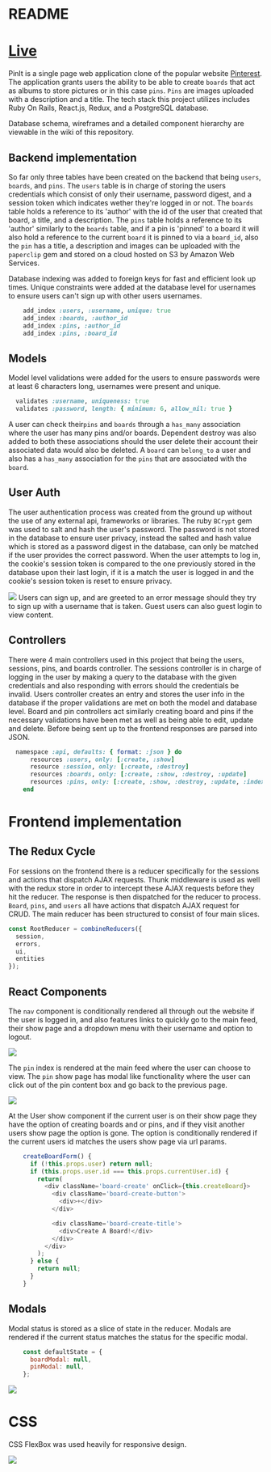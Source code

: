 # README

# [Live](http://aa-pinit.herokuapp.com/)

PinIt is a single page web application clone of the popular website [Pinterest](www.pinterest.com). The application grants users the ability to be able to create `boards` that act as albums to store pictures or in this case `pins`. `Pins` are images uploaded with a description and a title. The tech stack this project utilizes includes Ruby On Rails, React.js, Redux, and a PostgreSQL database.

Database schema, wireframes and a detailed component hierarchy are viewable in the wiki of this repository.

## Backend implementation

So far only three tables have been created on the backend that being `users`, `boards`, and `pins`. The `users` table is in charge of storing the users credentials which consist of only their username, password digest, and a session token which indicates wether they're logged in or not. The `boards` table holds a reference to its 'author' with the id of the user that created that board, a title, and a description. The `pins` table holds a reference to its 'author' similarly to the `boards` table, and if a pin is 'pinned' to a board it will also hold a reference to the current `board` it is pinned to via a `board_id`, also the `pin` has a title, a description and images can be uploaded with the `paperclip` gem and stored on a cloud hosted on S3 by Amazon Web Services.

Database indexing was added to foreign keys for fast and efficient look up times. Unique constraints were added at the database level for usernames to ensure users can't sign up with other users usernames.

```ruby
    add_index :users, :username, unique: true
    add_index :boards, :author_id
    add_index :pins, :author_id
    add_index :pins, :board_id  
```
## Models

Model level validations were added for the users to ensure passwords were at least 6 characters long, usernames were present and unique.
```ruby
  validates :username, uniqueness: true
  validates :password, length: { minimum: 6, allow_nil: true }
```
A user can check their`pins` and `boards` through a `has_many` association where the user has many pins and/or boards. Dependent destroy was also added to both these associations should the user delete their account their associated data would also be deleted. A `board` can `belong_to` a user and also has a `has_many` association for the `pins` that are associated with the `board`.

## User Auth
The user authentication process was created from the ground up without the use of any external api, frameworks or libraries. The ruby `BCrypt` gem was used to salt and hash the user's password. The password is not stored in the database to ensure user privacy, instead the salted and hash value which is stored as a password digest in the database, can only be matched if the user provides the correct password. When the user attempts to log in, the cookie's session token is compared to the one previously stored in the database upon their last login, if it is a match the user is logged in and the cookie's session token is reset to ensure privacy.

![](https://media.giphy.com/media/26ndGwmQvq6yEnbjO/giphy.gif)
Users can sign up, and are greeted to an error message should they try to sign up with a username that is taken. Guest users can also guest login to view content.

## Controllers

There were 4 main controllers used in this project that being the users, sessions, pins, and boards controller. The sessions controller is in charge of logging in the user by making a query to the database with the given credentials and also responding with errors should the credentials be invalid. Users controller creates an entry and stores the user info in the database if the proper validations are met on both the model and database level. Board and pin controllers act similarly creating board and pins if the necessary validations have been met as well as being able to edit, update and delete. Before being sent up to the frontend responses are parsed into JSON.

```ruby
  namespace :api, defaults: { format: :json } do
      resources :users, only: [:create, :show]
      resource :session, only: [:create, :destroy]
      resources :boards, only: [:create, :show, :destroy, :update]
      resources :pins, only: [:create, :show, :destroy, :update, :index]
    end
```

# Frontend implementation

## The Redux Cycle

For sessions on the frontend there is a reducer specifically for the sessions and actions that dispatch AJAX requests. Thunk middleware is used as well with the redux store in order to intercept these AJAX requests before they hit the reducer. The response is then dispatched for the reducer to process. `Board`, `pins`, and `users` all have actions that dispatch AJAX request for CRUD. The main reducer has been structured to consist of four main slices.

```javascript
const RootReducer = combineReducers({
  session,
  errors,
  ui,
  entities
});
```

## React Components

The `nav` component is conditionally rendered all through out the website if the user is logged in, and also features links to quickly go to the main feed, their show page and a dropdown menu with their username and option to logout.

![](https://media.giphy.com/media/3ohs4gXKGM9unyjKHS/giphy.gif)

The `pin` index is rendered at the main feed where the user can choose to view. The `pin` show page has modal like functionality where the user can click out of the pin content box and go back to the previous page.

![](https://media.giphy.com/media/xUOwFU8ys9xr5Df21y/giphy.gif)

At the User show component if the current user is on their show page they have the option of creating boards and or pins, and if they visit another users show page the option is gone. The option is conditionally rendered if the current users id matches the users show page via url params.

```javascript
    createBoardForm() {
      if (!this.props.user) return null;
      if (this.props.user.id === this.props.currentUser.id) {
        return(
          <div className='board-create' onClick={this.createBoard}>
            <div className='board-create-button'>
              <div>+</div>
            </div>

            <div className='board-create-title'>
              <div>Create A Board!</div>
            </div>
          </div>
        );
      } else {
        return null;
      }
    }
```

## Modals

Modal status is stored as a slice of state in the reducer. Modals are rendered if the current status matches the status for the specific modal.
```javascript
    const defaultState = {
      boardModal: null,
      pinModal: null,
    };
```

![](https://media.giphy.com/media/xUOwGcKVUliEldtwC4/giphy.gif)

# CSS

CSS FlexBox was used heavily for responsive design.


![](https://media.giphy.com/media/3o7WIzZXc9POkRU43C/giphy.gif)

